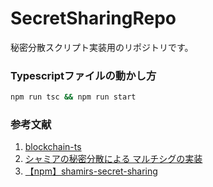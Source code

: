 # SecretSharingRepo
秘密分散スクリプト実装用のリポジトリです。



### Typescriptファイルの動かし方

```zsh
npm run tsc && npm run start
```

### 参考文献
1. [blockchain-ts
](https://github.com/mashharuki/blockchain-ts?organization=mashharuki&organization=mashharuki)
2. [シャミアの秘密分散による マルチシグの実装](https://block-chain.jp/others/shamir-secret-sharing/)
3. [【npm】shamirs-secret-sharing ](https://www.npmjs.com/package/shamirs-secret-sharing)